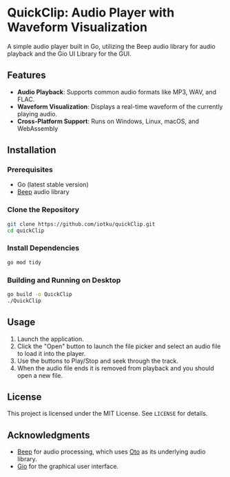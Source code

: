# QuickClip: Audio Player with Waveform Visualization

A simple audio player built in Go, utilizing the Beep audio library for audio playback and the Gio UI Library for the GUI.

## Features

- **Audio Playback**: Supports common audio formats like MP3, WAV, and FLAC.
- **Waveform Visualization**: Displays a real-time waveform of the currently playing audio.
- **Cross-Platform Support**: Runs on Windows, Linux, macOS, and WebAssembly

## Installation

### Prerequisites

- Go (latest stable version)
- [Beep](https://github.com/gopxl/beep) audio library

### Clone the Repository

```sh
git clone https://github.com/iotku/quickClip.git
cd quickClip
```

### Install Dependencies

```sh
go mod tidy
```

### Building and Running on Desktop

```sh
go build -o QuickClip
./QuickClip
```

## Usage

1. Launch the application.
2. Click the "Open" button to launch the file picker and select an audio file to load it into the player.
3. Use the buttons to Play/Stop and seek through the track.
4. When the audio file ends it is removed from playback and you should open a new file.

## License

This project is licensed under the MIT License. See `LICENSE` for details.

## Acknowledgments

- [Beep](https://github.com/gopxl/beep) for audio processing, which uses [Oto](https://github.com/hajimehoshi/oto) as its underlying audio library.
- [Gio](https://gioui.org) for the graphical user interface.

